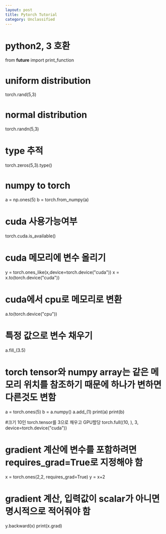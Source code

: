 ```yaml
---
layout: post
title: Pytorch Tutorial
category: Unclassified
---
```


# python2, 3 호환
from __future__ import print_function

# uniform distribution
torch.rand(5,3)

# normal distribution
torch.randn(5,3)

# type 추적
torch.zeros(5,3).type()

# numpy to torch
a = np.ones(5)
b = torch.from_numpy(a)

# cuda 사용가능여부
torch.cuda.is_available()

# cuda 메모리에 변수 올리기
y = torch.ones_like(x,device=torch.device("cuda"))
x = x.to(torch.device("cuda"))

# cuda에서 cpu로 메모리로 변환
a.to(torch.device("cpu"))

# 특정 값으로 변수 채우기
a.fill_(3.5)

# torch tensor와 numpy array는 같은 메모리 위치를 참조하기 때문에 하나가 변하면 다른것도 변함
a = torch.ones(5)
b = a.numpy()
a.add_(1)
print(a)
print(b)

#크기 10인 torch.tensor를 3으로 채우고 GPU할당
torch.full((10, ), 3, device=torch.device("cuda"))

# gradient 계산에 변수를 포함하려면 requires_grad=True로 지정해야 함
x = torch.ones(2,2, requires_grad=True)
y = x+2

# gradient 계산, 입력값이 scalar가 아니면 명시적으로 적어줘야 함
y.backward(x)
print(x.grad)
